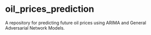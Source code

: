 # oil_prices_prediction
A repository for predicting future oil prices using ARIMA and General Adversarial Network Models.
